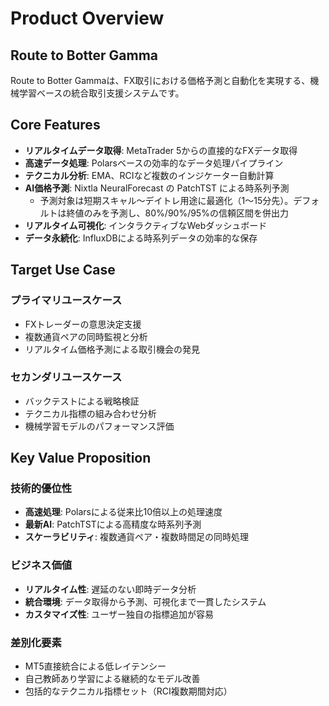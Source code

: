 # Product Overview

## Route to Botter Gamma

Route to Botter Gammaは、FX取引における価格予測と自動化を実現する、機械学習ベースの統合取引支援システムです。

## Core Features

- **リアルタイムデータ取得**: MetaTrader 5からの直接的なFXデータ取得
- **高速データ処理**: Polarsベースの効率的なデータ処理パイプライン
- **テクニカル分析**: EMA、RCIなど複数のインジケーター自動計算
- **AI価格予測**: Nixtla NeuralForecast の PatchTST による時系列予測
  - 予測対象は短期スキャル〜デイトレ用途に最適化（1〜15分先）。デフォルトは終値のみを予測し、80%/90%/95%の信頼区間を併出力
- **リアルタイム可視化**: インタラクティブなWebダッシュボード
- **データ永続化**: InfluxDBによる時系列データの効率的な保存

## Target Use Case

### プライマリユースケース
- FXトレーダーの意思決定支援
- 複数通貨ペアの同時監視と分析
- リアルタイム価格予測による取引機会の発見

### セカンダリユースケース
- バックテストによる戦略検証
- テクニカル指標の組み合わせ分析
- 機械学習モデルのパフォーマンス評価

## Key Value Proposition

### 技術的優位性
- **高速処理**: Polarsによる従来比10倍以上の処理速度
- **最新AI**: PatchTSTによる高精度な時系列予測
- **スケーラビリティ**: 複数通貨ペア・複数時間足の同時処理

### ビジネス価値
- **リアルタイム性**: 遅延のない即時データ分析
- **統合環境**: データ取得から予測、可視化まで一貫したシステム
- **カスタマイズ性**: ユーザー独自の指標追加が容易

### 差別化要素
- MT5直接統合による低レイテンシー
- 自己教師あり学習による継続的なモデル改善
- 包括的なテクニカル指標セット（RCI複数期間対応）